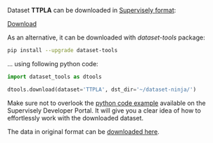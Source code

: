 Dataset **TTPLA** can be downloaded in [Supervisely format](https://developer.supervisely.com/api-references/supervisely-annotation-json-format):

 [Download](https://assets.supervisely.com/supervisely-supervisely-assets-public/teams_storage/H/R/LJ/VTNghXkTHOIZKMYGWsp1qvy1PuUnE2MMcSAGFKIVwoXFhIou6xvP6XRDqQH4aqgojDiKCUmuqZYiTuX65QiUDuWtN1oG7RbvKSmFLsNFqkXTbDQUNDnQP2e7ocvv.tar)

As an alternative, it can be downloaded with *dataset-tools* package:
``` bash
pip install --upgrade dataset-tools
```

... using following python code:
``` python
import dataset_tools as dtools

dtools.download(dataset='TTPLA', dst_dir='~/dataset-ninja/')
```
Make sure not to overlook the [python code example](https://developer.supervisely.com/getting-started/python-sdk-tutorials/iterate-over-a-local-project) available on the Supervisely Developer Portal. It will give you a clear idea of how to effortlessly work with the downloaded dataset.

The data in original format can be [downloaded here](https://drive.google.com/uc?export=download&confirm=no_antivirus&id=1Yz59yXCiPKS0_X4K3x9mW22NLnxjvrr0).